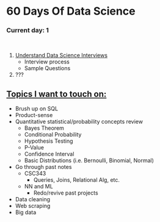 # 60 Days Of Data Science

### **Current day:** 1
</br>

1. [Understand Data Science Interviews](./Day1.md)
    * Interview process
    * Sample Questions 
2. ???

## <u>**Topics I want to touch on:**</u>
* Brush up on SQL
* Product-sense
* Quantitative statistical/probability concepts review
  * Bayes Theorem
  * Conditional Probability
  * Hypothesis Testing
  * P-Value
  * Confidence Interval
  * Basic Distributions (i.e. Bernoulli, Binomial, Normal)
* Go through past notes
  * CSC343
    * Queries, Joins, Relational Alg, etc.
  * NN and ML
    * Redo/revive past projects
* Data cleaning
* Web scraping
* Big data

